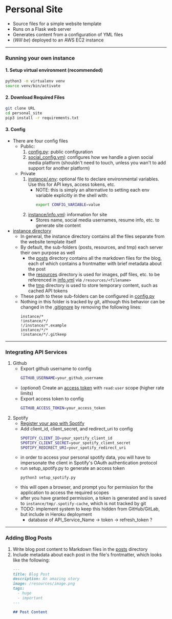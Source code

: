 # Personal Site
 - Source files for a simple website template
 - Runs on a Flask web server
 - Generates content from a configuration of YML files
 - (*Will be*) deployed to an AWS EC2 instance 

---

### Running your own instance
#### 1. Setup virtual environment (recommended)
```bash
python3 -m virtualenv venv
source venv/bin/activate
```
#### 2. Download Required Files
```bash
git clone URL
cd personal_site
pip3 install -r requirements.txt
```
#### 3. Config
- There are four config files
    - Public: 
        1. [config.py](config.py): public configuration
        2. [social_config.yml](social_config.yml): configures how we handle a given social media platform (shouldn't need to touch, unless you wan't to add support for another platform)
    - Private
        1. [instance/.env](instance/.env):  optional file to declare environmental variables.  Use this for API keys, access tokens, etc.
            - NOTE: this is simply an alternative to setting each env variable explicitly in the shell with: 
              ```bash
              export CONFIG_VARIABLE=value
              ```
        2. [instance/info.yml](instance/info.yml): information for site
           - Stores name, social media usernames, resume info, etc. to generate site content
- [instance directory](instance)
     - In general, the instance directory contains all the files separate from the website template itself
     - By default, the sub-folders (posts, resources, and tmp) each server their own purpose as well
         - the [posts](instance/posts) directory contains all the markdown files for the blog, each of which contains a frontmatter with brief metadata about the post
         - the [resources](instance/resources) directory is used for images, pdf files, etc. to be referenced in [info.yml](instance/info.yml) via `/resources/<filename>`
         - the [tmp](instance/tmp) directory is used to store temporary content, such as cached API tokens
    - These path to these sub-folders can be configured in [config.py](config.py)
    - Nothing in this folder is tracked by git, although this behavior can be changed in the [.gitignore](.gitignore) by removing the following lines:
        ```gitignore
        instance/*
        !instance/*/
        !/instance/*.example
        instance/*/*
        !instance/*/.gitkeep
        ```
---

### Integrating API Services
1. Github
    - Export github username to config
        ```bash
        GITHUB_USERNAME=your_github_username
       ```
   - (*optional*) Create an [access token](https://help.github.com/en/github/authenticating-to-github/creating-a-personal-access-token-for-the-command-line) with `read:user` scope (higher rate limits)
   - Export access token to config
        ```bash
        GITHUB_ACCESS_TOKEN=your_access_token
        ```
2. Spotify
    - [Register your app with Spotify](https://developer.spotify.com/dashboard/applications)
    - Add client_id, client_secret, and redirect_uri to config
        ```bash
        SPOTIFY_CLIENT_ID=your_spotify_client_id
        SPOTIFY_CLIENT_SECRET=your_spotify_client_secret
        SPOTIFY_REDIRECT_URI=your_spotify_redirect_uri 
        ```
   - in order to access your personal spotify data, you will have to impersonate the client in Spotify's OAuth authentication protocol
   - run setup_spotify.py to generate an access token
        ```python3
        python3 setup_spotify.py
        ```
   - this will open a browser, and prompt you for permission for the application to access the required scopes
   - after you have granted permission, a token is generated and is saved to `instance/tmp/.spotify-cache`, which is not tracked by git
   - TODO: implement system to keep this hidden from GitHub/GitLab, but include in Heroku deployment
       - database of API_Service_Name -> token -> refresh_token ?
---
### Adding Blog Posts
1. Write blog post content to Markdown files in the [posts](instance/posts) directory
2. Include metadata about each post in the file's frontmatter, which looks like the following:
    ```markdown
    ---
    title: Blog Post
    description: An amazing story
    image: /resources/image.png
    tags:
      - huge
      - important
    ---
   
    ## Post Content
    ```
